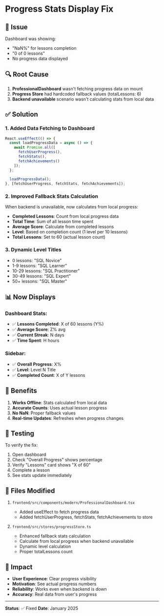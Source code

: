 # Progress Stats Display Fix

## 🐛 Issue
Dashboard was showing:
- "NaN%" for lessons completion
- "0 of 0 lessons"
- No progress data displayed

## 🔍 Root Cause
1. **ProfessionalDashboard** wasn't fetching progress data on mount
2. **Progress Store** had hardcoded fallback values (totalLessons: 6)
3. **Backend unavailable** scenario wasn't calculating stats from local data

## ✅ Solution

### 1. Added Data Fetching to Dashboard
```typescript
React.useEffect(() => {
  const loadProgressData = async () => {
    await Promise.all([
      fetchUserProgress(),
      fetchStats(),
      fetchAchievements()
    ]);
  };
  
  loadProgressData();
}, [fetchUserProgress, fetchStats, fetchAchievements]);
```

### 2. Improved Fallback Stats Calculation
When backend is unavailable, now calculates from local progress:
- **Completed Lessons**: Count from local progress data
- **Total Time**: Sum of all lesson time spent
- **Average Score**: Calculate from completed lessons
- **Level**: Based on completion count (1 level per 10 lessons)
- **Total Lessons**: Set to 60 (actual lesson count)

### 3. Dynamic Level Titles
- 0 lessons: "SQL Novice"
- 1-9 lessons: "SQL Learner"
- 10-29 lessons: "SQL Practitioner"
- 30-49 lessons: "SQL Expert"
- 50+ lessons: "SQL Master"

## 📊 Now Displays

### Dashboard Stats:
- ✅ **Lessons Completed**: X of 60 lessons (Y%)
- ✅ **Average Score**: Z% avg
- ✅ **Current Streak**: N days
- ✅ **Time Spent**: H hours

### Sidebar:
- ✅ **Overall Progress**: X%
- ✅ **Level**: Level N Title
- ✅ **Completed Count**: X of Y lessons

## 🎯 Benefits

1. **Works Offline**: Stats calculated from local data
2. **Accurate Counts**: Uses actual lesson progress
3. **No NaN**: Proper fallback values
4. **Real-time Updates**: Refreshes when progress changes

## 🧪 Testing

To verify the fix:
1. Open dashboard
2. Check "Overall Progress" shows percentage
3. Verify "Lessons" card shows "X of 60"
4. Complete a lesson
5. See stats update immediately

## 📝 Files Modified

1. `frontend/src/components/modern/ProfessionalDashboard.tsx`
   - Added useEffect to fetch progress data
   - Added fetchUserProgress, fetchStats, fetchAchievements to store

2. `frontend/src/stores/progressStore.ts`
   - Enhanced fallback stats calculation
   - Calculate from local progress when backend unavailable
   - Dynamic level calculation
   - Proper totalLessons count

## 🚀 Impact

- **User Experience**: Clear progress visibility
- **Motivation**: See actual progress numbers
- **Reliability**: Works even when backend is down
- **Accuracy**: Real data from user's progress

---

**Status**: ✅ Fixed
**Date**: January 2025
